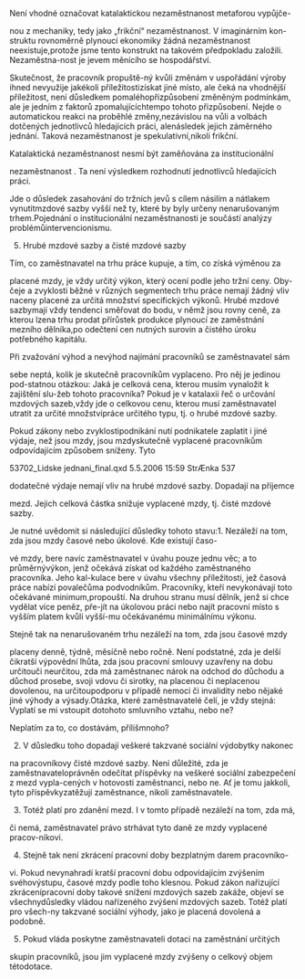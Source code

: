 
Není vhodné označovat katalaktickou nezaměstnanost metaforou vypůjče-

nou z mechaniky, tedy jako „frikční“ nezaměstnanost. V imaginárním kon-struktu rovnoměrně plynoucí ekonomiky žádná nezaměstnanost neexistuje,protože jsme tento konstrukt na takovém předpokladu založili. Nezaměstna-nost je jevem měnícího se hospodářství.

Skutečnost, že pracovník propuště-ný kvůli změnám v uspořádání výroby ihned nevyužije jakékoli příležitostizískat jiné místo, ale čeká na vhodnější příležitost, není důsledkem pomaléhopřizpůsobení změněným podmínkám, ale je jedním z faktorů zpomalujícíchtempo tohoto přizpůsobení. Nejde o automatickou reakci na proběhlé změny,nezávislou na vůli a volbách dotčených jednotlivců hledajících práci, alenásledek jejich záměrného jednání. Taková nezaměstnanost je spekulativní,nikoli frikční.

Katalaktická nezaměstnanost nesmí být zaměňována za institucionální

nezaměstnanost . Ta není výsledkem rozhodnutí jednotlivců hledajících práci.

Jde o důsledek zasahování do tržních jevů s cílem násilím a nátlakem vynutitmzdové sazby vyšší než ty, které by byly určeny nenarušovaným trhem.Pojednání o institucionální nezaměstnanosti je součástí analýzy problémůintervencionismu.

5. Hrubé mzdové sazby a čisté mzdové sazby

Tím, co zaměstnavatel na trhu práce kupuje, a tím, co získá výměnou za

placené mzdy, je vždy určitý výkon, který ocení podle jeho tržní ceny. Oby-čeje a zvyklosti běžné v různých segmentech trhu práce nemají žádný vliv naceny placené za určitá množství specifických výkonů. Hrubé mzdové sazbymají vždy tendenci směřovat do bodu, v němž jsou rovny ceně, za kterou lzena trhu prodat přírůstek produkce plynoucí ze zaměstnání mezního dělníka,po odečtení cen nutných surovin a čistého úroku potřebného kapitálu.

Při zvažování výhod a nevýhod najímání pracovníků se zaměstnavatel sám

sebe neptá, kolik je skutečně pracovníkům vyplaceno. Pro něj je jedinou pod-statnou otázkou: Jaká je celková cena, kterou musím vynaložit k zajištění slu-žeb tohoto pracovníka? Pokud je v katalaxii řeč o určování mzdových sazeb,vždy jde o celkovou cenu, kterou musí zaměstnavatel utratit za určité množstvípráce určitého typu, tj. o hrubé mzdové sazby.

Pokud zákony nebo zvyklostipodnikání nutí podnikatele zaplatit i jiné výdaje, než jsou mzdy, jsou mzdyskutečně vyplacené pracovníkům odpovídajícím způsobem sníženy. Tyto

53702_Lidske jednani_final.qxd 5.5.2006 15:59 StrÆnka 537

dodatečné výdaje nemají vliv na hrubé mzdové sazby. Dopadají na příjemce

mezd. Jejich celková částka snižuje vyplacené mzdy, tj. čisté mzdové sazby.

Je nutné uvědomit si následující důsledky tohoto stavu:1. Nezáleží na tom, zda jsou mzdy časové nebo úkolové. Kde existují časo-

vé mzdy, bere navíc zaměstnavatel v úvahu pouze jednu věc; a to průměrnývýkon, jenž očekává získat od každého zaměstnaného pracovníka. Jeho kal-kulace bere v úvahu všechny příležitosti, jež časová práce nabízí povalečůma podvodníkům. Pracovníky, kteří nevykonávají toto očekávané minimum,propouští. Na druhou stranu musí dělník, jenž si chce vydělat více peněz, pře-jít na úkolovou práci nebo najít pracovní místo s vyšším platem kvůli vyšší-mu očekávanému minimálnímu výkonu.

Stejně tak na nenarušovaném trhu nezáleží na tom, zda jsou časové mzdy

placeny denně, týdně, měsíčně nebo ročně. Není podstatné, zda je delší čikratší výpovědní lhůta, zda jsou pracovní smlouvy uzavřeny na dobu určitouči neurčitou, zda má zaměstnanec nárok na odchod do důchodu a důchod prosebe, svoji vdovu či sirotky, na placenou či neplacenou dovolenou, na určitoupodporu v případě nemoci či invalidity nebo nějaké jiné výhody a výsady.Otázka, které zaměstnavatelé čelí, je vždy stejná: Vyplatí se mi vstoupit dotohoto smluvního vztahu, nebo ne?

Neplatím za to, co dostávám, přílišmnoho?

2. V důsledku toho dopadají veškeré takzvané sociální výdobytky nakonec

na pracovníkovy čisté mzdové sazby. Není důležité, zda je zaměstnavateloprávněn odečítat příspěvky na veškeré sociální zabezpečení z mezd vypla-cených v hotovosti zaměstnanci, nebo ne. Ať je tomu jakkoli, tyto příspěvkyzatěžují zaměstnance, nikoli zaměstnavatele.

3. Totéž platí pro zdanění mezd. I v tomto případě nezáleží na tom, zda má,

či nemá, zaměstnavatel právo strhávat tyto daně ze mzdy vyplacené pracov-níkovi.

4. Stejně tak není zkrácení pracovní doby bezplatným darem pracovníko-

vi. Pokud nevynahradí kratší pracovní dobu odpovídajícím zvýšením svéhovýstupu, časové mzdy podle toho klesnou. Pokud zákon nařizující zkrácenípracovní doby takové snížení mzdových sazeb zakáže, objeví se všechnydůsledky vládou nařízeného zvýšení mzdových sazeb. Totéž platí pro všech-ny takzvané sociální výhody, jako je placená dovolená a podobně.

5. Pokud vláda poskytne zaměstnavateli dotaci na zaměstnání určitých

skupin pracovníků, jsou jim vyplacené mzdy zvýšeny o celkový objem tétodotace.
